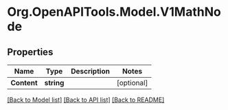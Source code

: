 # Org.OpenAPITools.Model.V1MathNode

## Properties

Name | Type | Description | Notes
------------ | ------------- | ------------- | -------------
**Content** | **string** |  | [optional] 

[[Back to Model list]](../README.md#documentation-for-models) [[Back to API list]](../README.md#documentation-for-api-endpoints) [[Back to README]](../README.md)

